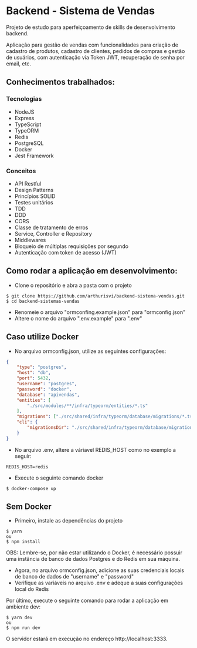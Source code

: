 # Backend - Sistema de Vendas
Projeto de estudo para aperfeiçoamento de skills de desenvolvimento backend.

Aplicação para gestão de vendas com funcionalidades para criação de cadastro de produtos, cadastro de clientes, pedidos de compras e gestão de usuários, com autenticação via Token JWT, recuperação de senha por email, etc.

## Conhecimentos trabalhados:

### Tecnologias
* NodeJS
* Express
* TypeScript
* TypeORM
* Redis
* PostgreSQL
* Docker
* Jest Framework

### Conceitos
* API Restful
* Design Patterns
* Princípios SOLID
* Testes unitários
* TDD
* DDD
* CORS
* Classe de tratamento de erros 
* Service, Controller e Repository
* Middlewares
* Bloqueio de múltiplas requisições por segundo
* Autenticação com token de acesso (JWT)

## Como rodar a aplicação em desenvolvimento:
* Clone o repositório e abra a pasta com o projeto
```
$ git clone https://github.com/arthurisvi/backend-sistema-vendas.git
$ cd backend-sistemas-vendas
```
* Renomeie o arquivo "ormconfing.example.json" para "ormconfig.json"
* Altere o nome do arquivo ".env.example" para ".env"

## Caso utilize Docker
* No arquivo ormconfig.json, utilize as seguintes configurações:
```json
{
    "type": "postgres",
    "host": "db",
    "port": 5432,
    "username": "postgres",
    "password": "docker",
    "database": "apivendas",
    "entities": [
        "./src/modules/**/infra/typeorm/entities/*.ts"
    ],
    "migrations": ["./src/shared/infra/typeorm/database/migrations/*.ts"],
    "cli": {
        "migrationsDir": "./src/shared/infra/typeorm/database/migrations"
    }
}

```
* No arquivo .env, altere a váriavel REDIS_HOST como no exemplo a seguir:
```
REDIS_HOST=redis
```
* Execute o seguinte comando docker
```
$ docker-compose up
``` 

## Sem Docker
* Primeiro, instale as dependências do projeto
```
$ yarn
ou
$ npm install
```

OBS: Lembre-se, por não estar utilizando o Docker, é necessário possuir uma instância de banco de dados Postgres e do Redis em sua máquina.

* Agora, no arquivo ormconfig.json, adicione as suas credenciais locais de banco de dados de "username" e "password"
* Verifique as variáveis no arquivo .env e adeque a suas configurações local do Redis

Por último, execute o seguinte comando para rodar a aplicação em ambiente dev:
```
$ yarn dev
ou
$ npm run dev
```
O servidor estará em execução no endereço http://localhost:3333.


